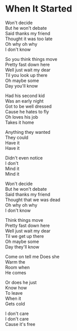 # When It Started  

Won't decide  
But he won't debate  
Said thanks my friend  
Thought it was too late  
Oh why oh why  
I don't know  

So you think things move  
Pretty fast down here  
Well just wait my dear  
Til you look up there  
Oh maybe some  
Day you'll know  

Had his second kid  
Was an early night  
Got to be well dressed  
Cause he hates to fly  
Oh loves his job  
Takes it home  

Anything they wanted  
They could  
Have it  
Have it  

Didn't even notice  
I don't  
Mind it  
Mind it  

Won't decide  
But he won't debate  
Said thanks my friend  
Thought that we was dead  
Oh why oh why  
I don't know  

Think things move  
Pretty fast down here  
Well just wait my dear  
Til we get up there  
Oh maybe some  
Day they'll know  

Come on tell me
Does she  
Warm the  
Room when  
He comes  

Or does he just  
Know how  
To leave  
When it  
Gets cold  

I don't care  
I don't care  
Cause it's free  
